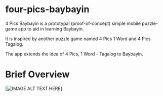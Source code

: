 # four-pics-baybayin

4 Pics Baybayin is a prototypal (proof-of-concept) simple mobile puzzle-game app to aid in learning Baybayin. 

It is inspired by another puzzle game named 4 Pics 1 Word and 4 Pics Tagalog. 

The app extends the idea of 4 Pics, 1 Word - Tagalog to Baybayin. 

# Brief Overview 
[![IMAGE ALT TEXT HERE](https://www.youtube.com/watch?v=-kSCSt14FMQ)]

